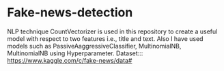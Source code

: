 # Fake-news-detection
NLP technique CountVectorizer is used in this repository to create a useful model with respect to two features i.e., title and text. Also I have used models such as PassiveAaggressiveClassifier, MultinomialNB, MultinomialNB using Hyperparameter.
Dataset::: https://www.kaggle.com/c/fake-news/data#
